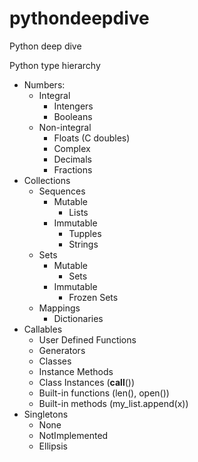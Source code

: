 # pythondeepdive
Python deep dive


Python type hierarchy

* Numbers: 
  * Integral
    * Intengers
    * Booleans
  * Non-integral
    * Floats (C doubles)
    * Complex
    * Decimals
    * Fractions
* Collections
  * Sequences
    * Mutable
      * Lists
    * Immutable
      * Tupples
      * Strings
  * Sets
    * Mutable
      * Sets
    * Immutable
      * Frozen Sets
  * Mappings
    * Dictionaries
* Callables
  * User Defined Functions
  * Generators
  * Classes
  * Instance Methods
  * Class Instances (__call__())
  * Built-in functions (len(), open())
  * Built-in methods (my_list.append(x))
* Singletons
  * None
  * NotImplemented
  * Ellipsis
